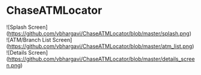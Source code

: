 # ChaseATMLocator

![Splash Screen]
(https://github.com/vbhargavi/ChaseATMLocator/blob/master/splash.png)    
![ATM/Branch List Screen]
(https://github.com/vbhargavi/ChaseATMLocator/blob/master/atm_list.png)
![Details Screen]
(https://github.com/vbhargavi/ChaseATMLocator/blob/master/details_screen.png)
